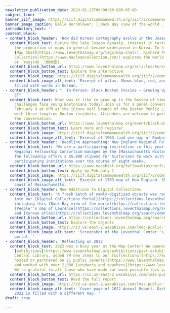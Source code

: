 ```yaml
---
newsletter_publication_date: 2023-01-23T00:00:00.000-05:00
subject_line: ''
banner_iiif_image: https://iiif.digitalcommonwealth.org/iiif/2/commonwealth:0v83bt61c/259,738,2520,945/full/0/default.jpg
banner_image_caption: Belle Hornblower, [_Back Bay view of the world _](https://collections.leventhalmap.org/search/commonwealth:0c486g26b)(2017)
introductory_text: ''
content_block:
- content_block_header: 'How did Korean cartography evolve in the Joseon period? '
  content_block_text: During the late Joseon dynasty, interest in cartography and
    the production of maps in general became widespread in Korea. In his latest interactive
    [Map Chat](https://www.leventhalmap.org/tags/map-chat/), Richard Pegg of the [MacLean
    Collection](https://www.macleancollection.com/) explores the world of Korean atlases
    or _Yeojido_ (輿地圖).
  content_block_button_url: https://www.leventhalmap.org/articles/korean-yeojido-atlases/
  content_block_button_text: Explore the interactive
  content_block_image: https://iiif.digitalcommonwealth.org/iiif/2/commonwealth:k356cz55d/1553,1146,1573,1190/full/0/default.jpg
  content_block_image_alt_text: 'Excerpt of atlas. Shows blue, red, and yellow circles
    filled with words in Korean. '
- content_block_header: "  In-Person: Black Boston Stories — Growing Up · Feb 9, 6:00pm
    ET"
  content_block_text: What was it like to grow up in the Boston of times past? What
    challenges face young Bostonians today? Join us for a panel conversation on Thursday,
    February 9 at 6PM at the [Grove Hall Branch of the Boston Public Library](https://www.bpl.org/locations/grove-hall/)
    with three longtime Boston residents. Attendees are welcome to participate in
    the conversation.
  content_block_button_url: https://www.leventhalmap.org/event/black-boston-stories-growing-up/
  content_block_button_text: Learn more and register
  content_block_image: https://iiif.digitalcommonwealth.org/iiif/2/commonwealth:w9507f96r/4232,5771,1457,1339/full/0/default.jpg
  content_block_image_alt_text: 'Excerpt of 1963 land use map of Roxbury. '
- content_block_header: 'Deadline Approaching: New England Regional Fellowship Consortium'
  content_block_text: 'We are a participating institution in this year''s New England
    Regional Fellowship Consortium managed by the [Massachusetts Historical Society](https://www.masshist.org/).
    The fellowship offers a $5,000 stipend for historians to work with at least three
    participating institutions over the course of eight weeks. '
  content_block_button_url: https://www.masshist.org/fellowships/nerfc/apply
  content_block_button_text: Apply by February 1
  content_block_image: https://iiif.digitalcommonwealth.org/iiif/2/commonwealth:j3860860h/1553,1146,1573,1190/full/0/default.jpg
  content_block_image_alt_text: 'Excerpt of 1703 map of New England. Shows the east
    coast of Massachusetts. '
- content_block_header: New Additions to Digital Collections
  content_block_text: 'A fresh batch of newly-digitized objects was recently ingested
    into our [Digital Collections Portal](https://collections.leventhalmap.org/),
    including this [Back Bay view of the world](https://collections.leventhalmap.org/search/commonwealth:0c486g26b),
    [People''s map of Lawrence](https://collections.leventhalmap.org/search/commonwealth:3n206t74d),
    and [Korean atlas](https://collections.leventhalmap.org/search/commonwealth:td96nz08p). '
  content_block_button_url: https://collections.leventhalmap.org/search?q=&sort=system_create_dtsi+desc
  content_block_button_text: Explore the objects
  content_block_image: https://s3.us-east-2.wasabisys.com/lmec-public-files/newsletters/LMEC-DC_recents_20230119.png
  content_block_image_alt_text: 'Screenshot of the Leventhal Center''s Digital Collections
    portal. '
- content_block_header: 'Reflecting on 2022 '
  content_block_text: 2022 was a busy year at the Map Center! We opened two in-person
    [exhibitions](https://www.leventhalmap.org/exhibitions/past-exhibitions/) at the
    Central Library, added 79 new items to our [collections](https://www.leventhalmap.org/collections/),
    hosted or partnered on 21 public [events](https://www.leventhalmap.org/event/),
    and worked with over 2,000 [students and teachers](https://www.leventhalmap.org/education/).
    We're grateful to all those who have made our work possible this past year!
  content_block_button_url: https://s3.us-east-2.wasabisys.com/lmec-public-files/annual-reports/FY22_AnnualReport_spreads.pdf
  content_block_button_text: Read the full report
  content_block_image: https://s3.us-east-2.wasabisys.com/lmec-public-files/newsletters/FY22_annual-report_cover.png
  content_block_image_alt_text: 'Cover page of 2022 Annual Report. Each number in
    2022 is filled with a different map. '
draft: true

---
```

